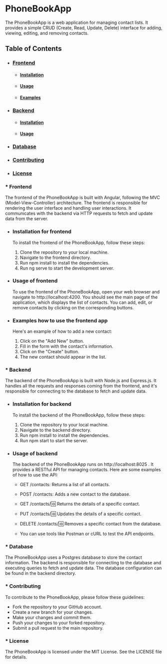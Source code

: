 # PhoneBookApp

The PhoneBookApp is a web application for managing contact lists. It provides a simple CRUD (Create, Read, Update, Delete) interface for adding, viewing, editing, and removing contacts.

## Table of Contents
- ### [Frontend](#Frontend)
  - #### [Installation](#Installation-for-frontend)
  - #### [Usage](#Usage-of-frontend)
  - #### [Examples](#Examples-how-to-use-the-frontend-app)
- ### [Backend](#Backend)
  - #### [Installation](#Installation-for-backend)
  - #### [Usage](#Usage-of-backend)
- ### [Database](#Database)
- ### [Contributing](#Contributing)
- ### [License](#License)

### * Frontend
The frontend of the PhoneBookApp is built with Angular, following the MVC (Model-View-Controller) architecture. The frontend is responsible for rendering the user interface and handling user interactions. It communicates with the backend via HTTP requests to fetch and update data from the server.

- ### Installation for frontend
  To install the frontend of the PhoneBookApp, follow these steps:

  1. Clone the repository to your local machine.
  2. Navigate to the frontend directory.
  3. Run npm install to install the dependencies.
  4. Run ng serve to start the development server.

- ### Usage of frontend
  To use the frontend of the PhoneBookApp, open your web browser and navigate to http://localhost:4200. You should see the main page of the application, which displays the list of contacts. You can add, edit, or remove contacts by clicking on the corresponding buttons.

- ### Examples how to use the frontend app
  Here's an example of how to add a new contact:

  1. Click on the "Add New" button.
  2. Fill in the form with the contact's information.
  3. Click on the "Create" button.
  4. The new contact should appear in the list.

### * Backend
The backend of the PhoneBookApp is built with Node.js and Express.js. It handles all the requests and responses coming from the frontend, and it's responsible for connecting to the database to fetch and update data.

- ### Installation for backend
  To install the backend of the PhoneBookApp, follow these steps:

  1. Clone the repository to your local machine.
  2. Navigate to the backend directory.
  3. Run npm install to install the dependencies.
  4. Run npm start to start the server.
- ### Usage of backend
  The backend of the PhoneBookApp runs on http://localhost:8025 . It provides a RESTful API for managing contacts. Here are some examples of how to use the API:


     - GET /contacts: Returns a list of all contacts.

     - POST /contacts: Adds a new contact to the database.

     - GET /contacts/:id: Returns the details of a specific contact.

     - PUT /contacts/:id: Updates the details of a specific contact.

     - DELETE /contacts/:id: Removes a specific contact from the database.

     - You can use tools like Postman or cURL to test the API endpoints.

### * Database
The PhoneBookApp uses a Postgres database to store the contact information. The backend is responsible for connecting to the database and executing queries to fetch and update data. The database configuration can be found in the backend directory.

### * Contributing
To contribute to the PhoneBookApp, please follow these guidelines:

- Fork the repository to your GitHub account.
- Create a new branch for your changes.
- Make your changes and commit them.
- Push your changes to your forked repository.
- Submit a pull request to the main repository.


### * License
The PhoneBookApp is licensed under the MIT License. See the LICENSE file for details.
